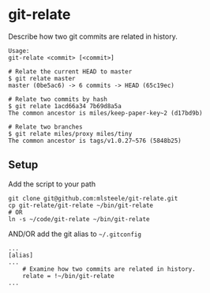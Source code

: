 # git-relate

Describe how two git commits are related in history.

```
Usage:
git-relate <commit> [<commit>]
```

```
# Relate the current HEAD to master
$ git relate master
master (0be5ac6) -> 6 commits -> HEAD (65c19ec)

# Relate two commits by hash
$ git relate 1acd66a34 7b69d8a5a
The common ancestor is miles/keep-paper-key~2 (d17bd9b)

# Relate two branches
$ git relate miles/proxy miles/tiny
The common ancestor is tags/v1.0.27~576 (5848b25)
```

## Setup
Add the script to your path
```
git clone git@github.com:mlsteele/git-relate.git
cp git-relate/git-relate ~/bin/git-relate
# OR
ln -s ~/code/git-relate ~/bin/git-relate
```

AND/OR add the git alias to `~/.gitconfig`
```
...
[alias]
...
	# Examine how two commits are related in history.
	relate = !~/bin/git-relate
...
```

